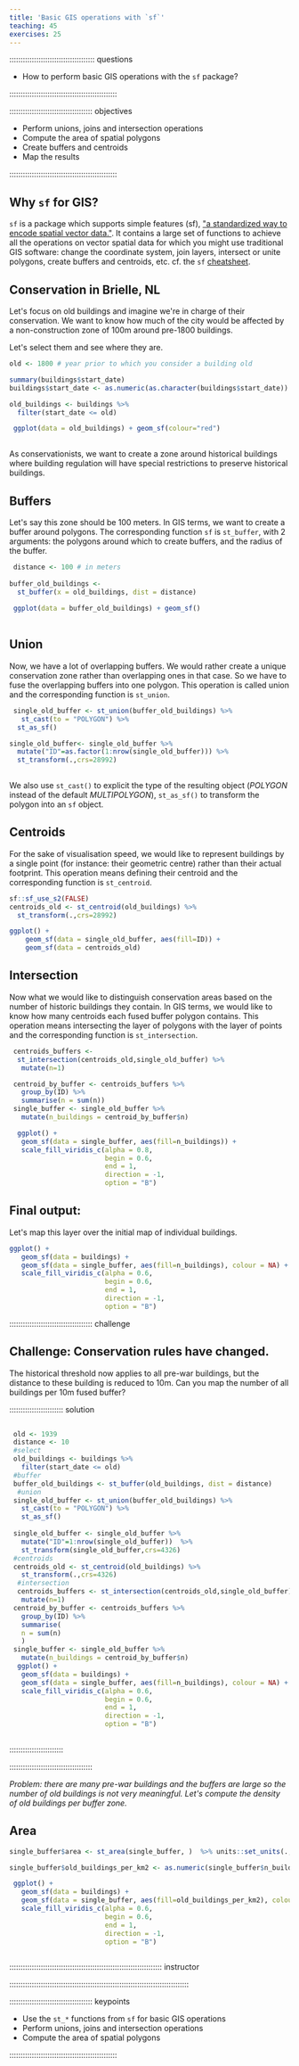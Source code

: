 ```yaml
---
title: 'Basic GIS operations with `sf`'
teaching: 45
exercises: 25
---
```


:::::::::::::::::::::::::::::::::::::: questions 

- How to perform basic GIS operations with the `sf` package?

::::::::::::::::::::::::::::::::::::::::::::::::

::::::::::::::::::::::::::::::::::::: objectives

- Perform unions, joins and intersection operations
- Compute the area of spatial polygons
- Create buffers and centroids 
- Map the results

::::::::::::::::::::::::::::::::::::::::::::::::

## Why `sf` for GIS?

`sf` is a package which supports simple features (sf), ["a standardized way to
encode spatial vector data."](https://cran.r-project.org/web/packages/sf/sf.pdf).
It contains a large set of functions to achieve all the operations on vector spatial data for which you might use traditional GIS software: change the coordinate system, join layers, intersect or unite polygons, create buffers and centroids, etc. cf. the `sf` [cheatsheet](https://raw.githubusercontent.com/rstudio/cheatsheets/main/sf.pdf).


## Conservation in Brielle, NL

Let's focus on old buildings and imagine we're in charge of their conservation. We want to know how much of the city would be affected by a non-construction zone of 100m around pre-1800 buildings.

Let's select them and see where they are.


```r
old <- 1800 # year prior to which you consider a building old

summary(buildings$start_date)
buildings$start_date <- as.numeric(as.character(buildings$start_date))

old_buildings <- buildings %>%
  filter(start_date <= old)

 ggplot(data = old_buildings) + geom_sf(colour="red")
 
```
As conservationists, we want to create a zone around historical buildings where building regulation will have special restrictions to preserve historical buildings. 

## Buffers

Let's say this zone should be 100 meters. In GIS terms, we want to create a buffer around polygons. The corresponding function `sf` is `st_buffer`, with 2 arguments: the polygons around which to create buffers, and the radius of the buffer.


```r
 distance <- 100 # in meters 
 
buffer_old_buildings <- 
  st_buffer(x = old_buildings, dist = distance)
 
 ggplot(data = buffer_old_buildings) + geom_sf()
  
```

## Union

Now, we have a lot of overlapping buffers. We would rather create a unique conservation zone rather than overlapping ones in that case. So we have to fuse the overlapping buffers into one polygon. This operation is called union and the corresponding function is `st_union`.

```r
 single_old_buffer <- st_union(buffer_old_buildings) %>%
   st_cast(to = "POLYGON") %>%
  st_as_sf() 

single_old_buffer<- single_old_buffer %>%
  mutate("ID"=as.factor(1:nrow(single_old_buffer))) %>%
  st_transform(.,crs=28992) 
  
```

We also use `st_cast()` to explicit the type of the resulting object (*POLYGON* instead of the default *MULTIPOLYGON*), `st_as_sf()` to transform the polygon into an `sf` object.


## Centroids
For the sake of visualisation speed, we would like to represent buildings by a single point (for instance: their geometric centre) rather than their actual footprint. This operation means defining their centroid and the corresponding function is `st_centroid`.

```r
sf::sf_use_s2(FALSE)
centroids_old <- st_centroid(old_buildings) %>%
  st_transform(.,crs=28992)  

ggplot() + 
    geom_sf(data = single_old_buffer, aes(fill=ID)) +
    geom_sf(data = centroids_old)
```

## Intersection
Now what we would like to distinguish conservation areas based on the number of historic buildings they contain. In GIS terms, we would like to know how many centroids each fused buffer polygon contains. This operation means intersecting the layer of polygons with the layer of points and the corresponding function is `st_intersection`.


```r
 centroids_buffers <- 
  st_intersection(centroids_old,single_old_buffer) %>%
   mutate(n=1)

 centroid_by_buffer <- centroids_buffers %>%
   group_by(ID) %>%
   summarise(n = sum(n))
 single_buffer <- single_old_buffer %>%
   mutate(n_buildings = centroid_by_buffer$n)

  ggplot() + 
   geom_sf(data = single_buffer, aes(fill=n_buildings)) +
   scale_fill_viridis_c(alpha = 0.8,
                        begin = 0.6,
                        end = 1,
                        direction = -1,
                        option = "B")
```

## Final output:

Let's map this layer over the initial map of individual buildings.

```r
ggplot() + 
   geom_sf(data = buildings) +
   geom_sf(data = single_buffer, aes(fill=n_buildings), colour = NA) +
   scale_fill_viridis_c(alpha = 0.6,
                        begin = 0.6,
                        end = 1,
                        direction = -1,
                        option = "B") 

```
 
::::::::::::::::::::::::::::::::::::: challenge 
 
## Challenge: Conservation rules have changed. 

The historical threshold now applies to all pre-war buildings, but the distance to these building is reduced to 10m. Can you map the number of all buildings per 10m fused buffer?


:::::::::::::::::::::::: solution 
 
```r
 
 old <- 1939 
 distance <- 10
 #select
 old_buildings <- buildings %>%
   filter(start_date <= old)
 #buffer
 buffer_old_buildings <- st_buffer(old_buildings, dist = distance)
  #union
 single_old_buffer <- st_union(buffer_old_buildings) %>%
   st_cast(to = "POLYGON") %>%
   st_as_sf()  
 
 single_old_buffer <- single_old_buffer %>%
   mutate("ID"=1:nrow(single_old_buffer))  %>%
   st_transform(single_old_buffer,crs=4326) 
 #centroids
 centroids_old <- st_centroid(old_buildings) %>%
   st_transform(.,crs=4326)  
  #intersection
  centroids_buffers <- st_intersection(centroids_old,single_old_buffer) %>%
   mutate(n=1)
 centroid_by_buffer <- centroids_buffers %>% 
   group_by(ID) %>%
   summarise(
   n = sum(n)
   )
 single_buffer <- single_old_buffer %>% 
   mutate(n_buildings = centroid_by_buffer$n)
  ggplot() + 
   geom_sf(data = buildings) +
   geom_sf(data = single_buffer, aes(fill=n_buildings), colour = NA) +
   scale_fill_viridis_c(alpha = 0.6,
                        begin = 0.6,
                        end = 1,
                        direction = -1,
                        option = "B") 
   
```
::::::::::::::::::::::::


:::::::::::::::::::::::::::::::::::::


*Problem: there are many pre-war buildings and the buffers are large so the number of old buildings is not very meaningful. Let's compute the density of old buildings per buffer zone.*

## Area

```r
single_buffer$area <- st_area(single_buffer, )  %>% units::set_units(., km^2)

single_buffer$old_buildings_per_km2 <- as.numeric(single_buffer$n_buildings / single_buffer$area)

 ggplot() + 
   geom_sf(data = buildings) +
   geom_sf(data = single_buffer, aes(fill=old_buildings_per_km2), colour = NA) +
   scale_fill_viridis_c(alpha = 0.6,
                        begin = 0.6,
                        end = 1,
                        direction = -1,
                        option = "B") 
 
```


:::::::::::::::::::::::::::::::::::::::::::::::::::::::::::::::::::: instructor


::::::::::::::::::::::::::::::::::::::::::::::::::::::::::::::::::::::::::::::::



::::::::::::::::::::::::::::::::::::: keypoints 

- Use the `st_*` functions from `sf` for basic GIS operations
- Perform unions, joins and intersection operations
- Compute the area of spatial polygons

::::::::::::::::::::::::::::::::::::::::::::::::

